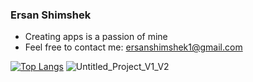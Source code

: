 ### Ersan Shimshek
- Creating apps is a passion of mine
- Feel free to contact me: ersanshimshek1@gmail.com

[![Top Langs](https://github-readme-stats.vercel.app/api/top-langs/?username=realersy&layout=compact&theme=dracula)](https://github.com/realersy/github-readme-stats)
![Untitled_Project_V1_V2](https://github.com/realersy/realersy/assets/12517589/02c2fb5d-3c16-4dea-8b3c-4ae8da6b21c1)
